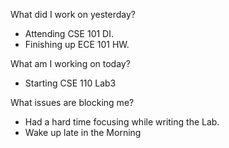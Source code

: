 What did I work on yesterday?
- Attending CSE 101 DI.
- Finishing up ECE 101 HW.

What am I working on today?
- Starting CSE 110 Lab3 

What issues are blocking me?
- Had a  hard time focusing while writing the Lab.
- Wake up late in the Morning
